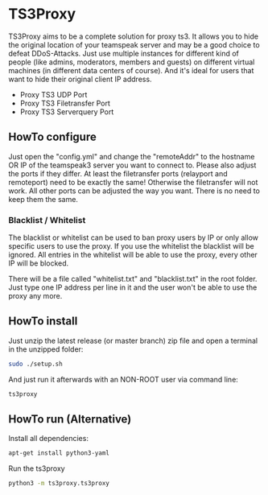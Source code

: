 # TS3Proxy

TS3Proxy aims to be a complete solution for proxy ts3. It allows you to hide the original location of your teamspeak server and may be a good choice to defeat DDoS-Attacks. Just use multiple instances for different kind of people (like admins, moderators, members and guests) on different virtual machines (in different data centers of course). And it's ideal for users that want to hide their original client IP address.

  - Proxy TS3 UDP Port
  - Proxy TS3 Filetransfer Port
  - Proxy TS3 Serverquery Port

## HowTo configure

Just open the "config.yml" and change the "remoteAddr" to the hostname OR IP of the teamspeak3 server you want to connect to. Please also adjust the ports if they differ. At least the filetransfer ports (relayport and remoteport) need to be exactly the same! Otherwise the filetransfer will not work. All other ports can be adjusted the way you want. There is no need to keep them the same.

### Blacklist / Whitelist

The blacklist or whitelist can be used to ban proxy users by IP or only allow specific users to use the proxy. If you use the whitelist the blacklist will be ignored. All entries in the whitelist will be able to use the proxy, every other IP will be blocked.

There will be a file called "whitelist.txt" and "blacklist.txt" in the root folder. Just type one IP address per line in it and the user won't be able to use the proxy any more.

## HowTo install

Just unzip the latest release (or master branch) zip file and open a terminal in the unzipped folder:

```bash
sudo ./setup.sh
```

And just run it afterwards with an NON-ROOT user via command line:

```bash
ts3proxy
```

## HowTo run (Alternative)

Install all dependencies:

```bash
apt-get install python3-yaml
```

Run the ts3proxy

```bash
python3 -m ts3proxy.ts3proxy
```
